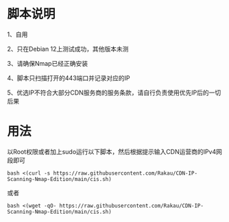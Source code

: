 # 脚本说明
1、自用

2、只在Debian 12上测试成功，其他版本未测

3、请确保Nmap已经正确安装

4、脚本只扫描打开的443端口并记录对应的IP

5、优选IP不符合大部分CDN服务商的服务条款，请自行负责使用优先IP后的一切后果

# 用法
以Root权限或者加上sudo运行以下脚本，然后根据提示输入CDN运营商的IPv4网段即可

```
bash <(curl -s https://raw.githubusercontent.com/Rakau/CDN-IP-Scanning-Nmap-Edition/main/cis.sh)
```

或者

```
bash <(wget -qO- https://raw.githubusercontent.com/Rakau/CDN-IP-Scanning-Nmap-Edition/main/cis.sh)
```
